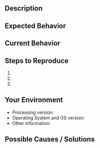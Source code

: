 <!--- ** For coding questions, please use https://discourse.processing.org ** -->
<!--- ** This form is only for bugs in the software & feature requests ** -->

<!--- ** Also be sure to read the troubleshooting page first: ** -->
<!--- ** https://github.com/processing/processing/wiki/Troubleshooting ** -->

<!--- ** Before posting, please search Issues for duplicates  ** --> 

## Description
<!--- Use a title that describes what is happening. -->
<!--- Give a description of the proposed change. -->

## Expected Behavior
<!--- Bug? Tell us what you were expecting. -->
<!--- Improvement? Tell us how you’d like it to work. -->

## Current Behavior
<!--- Explain the difference from current behavior. -->

## Steps to Reproduce
<!--- Provide an unambiguous set of steps to reproduce. -->
<!--- Including code will make it more likely to be fixed. -->
1.
2.
3.

## Your Environment
<!--- Include details about your environment. -->
<!--- Thousands of people use Processing every day and may not have --> 
<!--- this issue, this might give us clues about why you’re seeing it. -->
* Processing version:
* Operating System and OS version:
* Other information:

## Possible Causes / Solutions
<!--- Optionally, ideas on how to implement the change. -->

